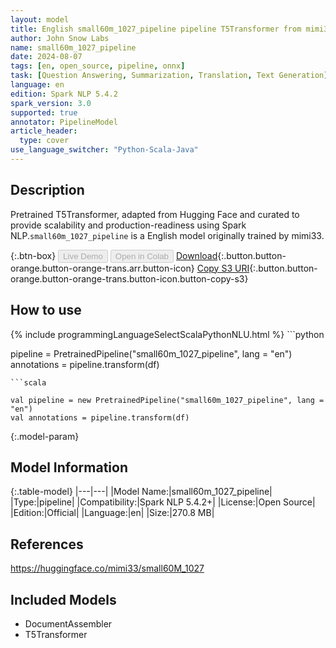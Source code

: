 ```yaml
---
layout: model
title: English small60m_1027_pipeline pipeline T5Transformer from mimi33
author: John Snow Labs
name: small60m_1027_pipeline
date: 2024-08-07
tags: [en, open_source, pipeline, onnx]
task: [Question Answering, Summarization, Translation, Text Generation]
language: en
edition: Spark NLP 5.4.2
spark_version: 3.0
supported: true
annotator: PipelineModel
article_header:
  type: cover
use_language_switcher: "Python-Scala-Java"
---
```


## Description

Pretrained T5Transformer, adapted from Hugging Face and curated to provide scalability and production-readiness using Spark NLP.`small60m_1027_pipeline` is a English model originally trained by mimi33.

{:.btn-box}
<button class="button button-orange" disabled>Live Demo</button>
<button class="button button-orange" disabled>Open in Colab</button>
[Download](https://s3.amazonaws.com/auxdata.johnsnowlabs.com/public/models/small60m_1027_pipeline_en_5.4.2_3.0_1723070229587.zip){:.button.button-orange.button-orange-trans.arr.button-icon}
[Copy S3 URI](s3://auxdata.johnsnowlabs.com/public/models/small60m_1027_pipeline_en_5.4.2_3.0_1723070229587.zip){:.button.button-orange.button-orange-trans.button-icon.button-copy-s3}

## How to use



<div class="tabs-box" markdown="1">
{% include programmingLanguageSelectScalaPythonNLU.html %}
```python

pipeline = PretrainedPipeline("small60m_1027_pipeline", lang = "en")
annotations =  pipeline.transform(df)   

```
```scala

val pipeline = new PretrainedPipeline("small60m_1027_pipeline", lang = "en")
val annotations = pipeline.transform(df)

```
</div>

{:.model-param}
## Model Information

{:.table-model}
|---|---|
|Model Name:|small60m_1027_pipeline|
|Type:|pipeline|
|Compatibility:|Spark NLP 5.4.2+|
|License:|Open Source|
|Edition:|Official|
|Language:|en|
|Size:|270.8 MB|

## References

https://huggingface.co/mimi33/small60M_1027

## Included Models

- DocumentAssembler
- T5Transformer